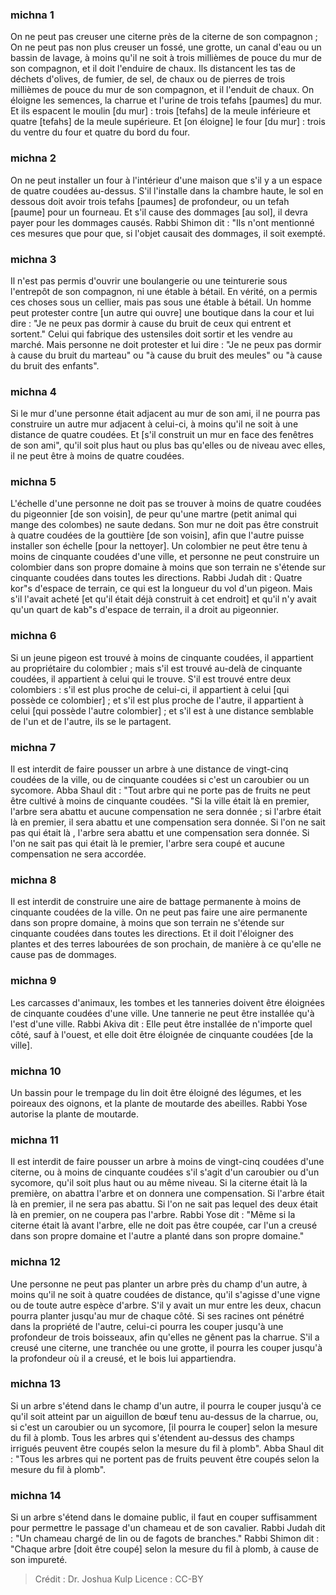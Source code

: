 
### michna 1
On ne peut pas creuser une citerne près de la citerne de son compagnon ; On ne peut pas non plus creuser un fossé, une grotte, un canal d'eau ou un bassin de lavage, à moins qu'il ne soit à trois millièmes de pouce du mur de son compagnon, et il doit l'enduire de chaux. Ils distancent les tas de déchets d'olives, de fumier, de sel, de chaux ou de pierres de trois millièmes de pouce du mur de son compagnon, et il l'enduit de chaux. On éloigne les semences, la charrue et l'urine de trois tefahs [paumes] du mur. Et ils espacent le moulin [du mur] : trois [tefahs] de la meule inférieure et quatre [tefahs] de la meule supérieure. Et [on éloigne] le four [du mur] : trois du ventre du four et quatre du bord du four.

### michna 2
On ne peut installer un four à l'intérieur d'une maison que s'il y a un espace de quatre coudées au-dessus. S'il l'installe dans la chambre haute, le sol en dessous doit avoir trois tefahs [paumes] de profondeur, ou un tefah [paume] pour un fourneau. Et s'il cause des dommages [au sol], il devra payer pour les dommages causés. Rabbi Shimon dit :  "Ils n'ont mentionné ces mesures que pour que, si l'objet causait des dommages, il soit exempté.

### michna 3
Il n'est pas permis d'ouvrir une boulangerie ou une teinturerie sous l'entrepôt de son compagnon, ni une étable à bétail. En vérité, on a permis ces choses sous un cellier, mais pas sous une étable à bétail. Un homme peut protester contre [un autre qui ouvre] une boutique dans la cour et lui dire : "Je ne peux pas dormir à cause du bruit de ceux qui entrent et sortent." Celui qui fabrique des ustensiles doit sortir et les vendre au marché. Mais personne ne doit protester et lui dire : "Je ne peux pas dormir à cause du bruit du marteau" ou "à cause du bruit des meules" ou "à cause du bruit des enfants".

### michna 4
Si le mur d'une personne était adjacent au mur de son ami, il ne pourra pas construire un autre mur adjacent à celui-ci, à moins qu'il ne soit à une distance de quatre coudées. Et [s'il construit un mur en face des fenêtres de son ami", qu'il soit plus haut ou plus bas qu'elles ou de niveau avec elles, il ne peut être à moins de quatre coudées.

### michna 5
L'échelle d'une personne ne doit pas se trouver à moins de quatre coudées du pigeonnier [de son voisin], de peur qu'une martre (petit animal qui mange des colombes) ne saute dedans. Son mur ne doit pas être construit à quatre coudées de la gouttière [de son voisin], afin que l'autre puisse installer son échelle [pour la nettoyer]. Un colombier ne peut être tenu à moins de cinquante coudées d'une ville, et personne ne peut construire un colombier dans son propre domaine à moins que son terrain ne s'étende sur cinquante coudées dans toutes les directions. Rabbi Judah dit : Quatre kor"s d'espace de terrain, ce qui est la longueur du vol d'un pigeon. Mais s'il l'avait acheté [et qu'il était déjà construit à cet endroit] et qu'il n'y avait qu'un quart de kab"s d'espace de terrain, il a droit au pigeonnier.

### michna 6
Si un jeune pigeon est trouvé à moins de cinquante coudées, il appartient au propriétaire du colombier ; mais s'il est trouvé au-delà de cinquante coudées, il appartient à celui qui le trouve. S'il est trouvé entre deux colombiers : s'il est plus proche de celui-ci, il appartient à celui [qui possède ce colombier] ; et s'il est plus proche de l'autre, il appartient à celui [qui possède l'autre colombier] ; et s'il est à une distance semblable de l'un et de l'autre, ils se le partagent.

### michna 7
Il est interdit de faire pousser un arbre à une distance de vingt-cinq coudées de la ville, ou de cinquante coudées si c'est un caroubier ou un sycomore. Abba Shaul dit :  "Tout arbre qui ne porte pas de fruits ne peut être cultivé à moins de cinquante coudées. "Si la ville était là en premier, l'arbre sera abattu et aucune compensation ne sera donnée ; si l'arbre était là en premier, il sera abattu et une compensation sera donnée. Si l'on ne sait pas qui était là , l'arbre sera abattu et une compensation sera donnée. Si l'on ne sait pas qui était là le premier, l'arbre sera coupé et aucune compensation ne sera accordée.

### michna 8
Il est interdit de construire une aire de battage permanente à moins de cinquante coudées de la ville. On ne peut pas faire une aire permanente dans son propre domaine, à moins que son terrain ne s'étende sur cinquante coudées dans toutes les directions. Et il doit l'éloigner des plantes et des terres labourées de son prochain, de manière à ce qu'elle ne cause pas de dommages.

### michna 9
Les carcasses d'animaux, les tombes et les tanneries doivent être éloignées de cinquante coudées d'une ville. Une tannerie ne peut être installée qu'à l'est d'une ville. Rabbi Akiva dit :  Elle peut être installée de n'importe quel côté, sauf à l'ouest, et elle doit être éloignée de cinquante coudées [de la ville].

### michna 10
Un bassin pour le trempage du lin doit être éloigné des légumes, et les poireaux des oignons, et la plante de moutarde des abeilles. Rabbi Yose autorise la plante de moutarde.

### michna 11
Il est interdit de faire pousser un arbre à moins de vingt-cinq coudées d'une citerne, ou à moins de cinquante coudées s'il s'agit d'un caroubier ou d'un sycomore, qu'il soit plus haut ou au même niveau. Si la citerne était là la première, on abattra l'arbre et on donnera une compensation. Si l'arbre était là en premier, il ne sera pas abattu. Si l'on ne sait pas lequel des deux était là en premier, on ne coupera pas l'arbre. Rabbi Yose dit :  "Même si la citerne était là avant l'arbre, elle ne doit pas être coupée, car l'un a creusé dans son propre domaine et l'autre a planté dans son propre domaine."

### michna 12
Une personne ne peut pas planter un arbre près du champ d'un autre, à moins qu'il ne soit à quatre coudées de distance, qu'il s'agisse d'une vigne ou de toute autre espèce d'arbre. S'il y avait un mur entre les deux, chacun pourra planter jusqu'au mur de chaque côté. Si ses racines ont pénétré dans la propriété de l'autre, celui-ci pourra les couper jusqu'à une profondeur de trois boisseaux, afin qu'elles ne gênent pas la charrue. S'il a creusé une citerne, une tranchée ou une grotte, il pourra les couper jusqu'à la profondeur où il a creusé, et le bois lui appartiendra.

### michna 13
Si un arbre s'étend dans le champ d'un autre, il pourra le couper jusqu'à ce qu'il soit atteint par un aiguillon de bœuf tenu au-dessus de la charrue, ou, si c'est un caroubier ou un sycomore, [il pourra le couper] selon la mesure du fil à plomb. Tous les arbres qui s'étendent au-dessus des champs irrigués peuvent être coupés selon la mesure du fil à plomb". Abba Shaul dit :  "Tous les arbres qui ne portent pas de fruits peuvent être coupés selon la mesure du fil à plomb".

### michna 14
Si un arbre s'étend dans le domaine public, il faut en couper suffisamment pour permettre le passage d'un chameau et de son cavalier. Rabbi Judah dit :  "Un chameau chargé de lin ou de fagots de branches." Rabbi Shimon dit :  "Chaque arbre [doit être coupé] selon la mesure du fil à plomb, à cause de son impureté.

>Crédit : Dr. Joshua Kulp
>Licence : CC-BY